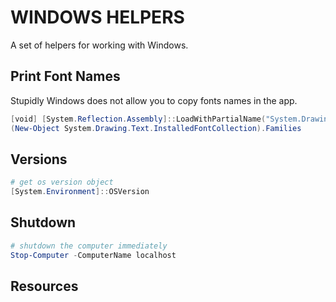 # WINDOWS HELPERS

A set of helpers for working with Windows.  

## Print Font Names

Stupidly Windows does not allow you to copy fonts names in the app.  

```powershell
[void] [System.Reflection.Assembly]::LoadWithPartialName("System.Drawing")
(New-Object System.Drawing.Text.InstalledFontCollection).Families
```

## Versions

```powershell
# get os version object
[System.Environment]::OSVersion
```

## Shutdown

```powershell
# shutdown the computer immediately
Stop-Computer -ComputerName localhost
```

## Resources

